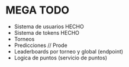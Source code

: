 # MEGA TODO

- Sistema de usuarios HECHO
- Sistema de tokens HECHO
- Torneos
- Predicciones // Prode
- Leaderboards por torneo y global (endpoint)
- Logica de puntos (servicio de puntos)
